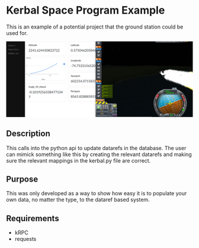 # Kerbal Space Program Example
This is an example of a potential project that the ground station could be used for.

![Image of Kerbal Space program linked to board](../pictures/kerbal_example.PNG)

## Description
This calls into the python api to update datarefs in the database.  The user can mimick something
like this by creating the relevant datarefs and making sure the relevant mappings in the kerbal.py file
are correct.

## Purpose
This was only developed as a way to show how easy it is to populate your own data, no matter the type, to
the dataref based system.

## Requirements
* kRPC
* requests

